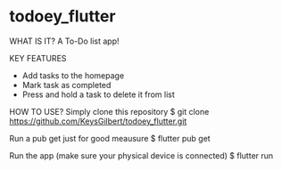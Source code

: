 # todoey_flutter

WHAT IS IT?
A To-Do list app!

KEY FEATURES
* Add tasks to the homepage
* Mark task as completed
* Press and hold a task to delete it from list

HOW TO USE?
Simply clone this repository
$ git clone https://github.com/KeysGilbert/todoey_flutter.git

Run a pub get just for good meausure
$ flutter pub get

Run the app (make sure your physical device is connected)
$ flutter run
 
